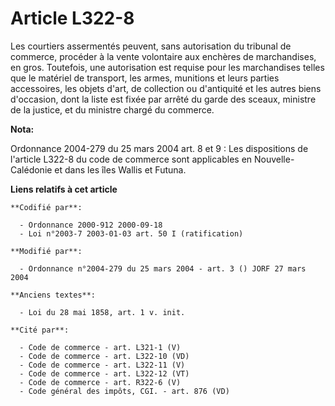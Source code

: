 # Article L322-8

Les courtiers assermentés peuvent, sans autorisation du tribunal de commerce, procéder à la vente volontaire aux enchères de
marchandises, en gros. Toutefois, une autorisation est requise pour les marchandises telles que le matériel de transport, les
armes, munitions et leurs parties accessoires, les objets d'art, de collection ou d'antiquité et les autres biens d'occasion,
dont la liste est fixée par arrêté du garde des sceaux, ministre de la justice, et du ministre chargé du commerce.

**Nota:**

Ordonnance 2004-279 du 25 mars 2004 art. 8 et 9 : Les dispositions de l'article L322-8 du code de commerce sont applicables
en Nouvelle-Calédonie et dans les îles Wallis et Futuna.

**Liens relatifs à cet article**

	**Codifié par**:

	  - Ordonnance 2000-912 2000-09-18
	  - Loi n°2003-7 2003-01-03 art. 50 I (ratification)

	**Modifié par**:

	  - Ordonnance n°2004-279 du 25 mars 2004 - art. 3 () JORF 27 mars 2004

	**Anciens textes**:

	  - Loi du 28 mai 1858, art. 1 v. init.

	**Cité par**:

	  - Code de commerce - art. L321-1 (V)
	  - Code de commerce - art. L322-10 (VD)
	  - Code de commerce - art. L322-11 (V)
	  - Code de commerce - art. L322-12 (VT)
	  - Code de commerce - art. R322-6 (V)
	  - Code général des impôts, CGI. - art. 876 (VD)
